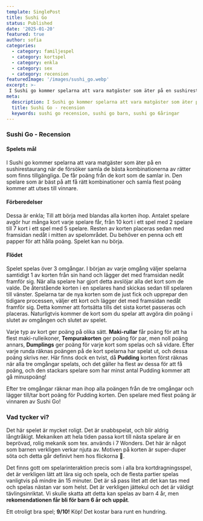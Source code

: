 ```yaml
---
template: SinglePost
title: Sushi Go
status: Published
date: '2025-01-20'
featured: true
author: sofia
categories:
  - category: familjespel
  - category: kortspel
  - category: enkla
  - category: sex
  - category: recension
featuredImage: '/images/sushi_go.webp'
excerpt: >-
 I Sushi go kommer spelarna att vara matgäster som äter på en sushirestaurang när de försöker samla de bästa kombinationerna av rätter som finns tillgängliga.
meta:
  description: I Sushi go kommer spelarna att vara matgäster som äter på en sushirestaurang när de försöker samla de bästa kombinationerna av rätter som finns tillgängliga.
  title: Sushi Go - recension
  keywords: sushi go recension, sushi go barn, sushi go 6åringar
---
```


### Sushi Go - Recension

#### Spelets mål
I Sushi go kommer spelarna att vara matgäster som äter på en sushirestaurang när de försöker samla de bästa kombinationerna av rätter som finns tillgängliga. De får poäng från de kort som de samlar in. Den spelare som är bäst på att få rätt kombinationer och samla flest poäng kommer att utses till vinnare.

#### Förberedelser
Dessa är enkla; Till att börja med blandas alla korten ihop. Antalet spelare avgör hur många kort varje spelare får, från 10 kort i ett spel med 2 spelare till 7 kort i ett spel med 5 spelare. Resten av korten placeras sedan med framsidan nedåt i mitten av spelområdet. Du behöver en penna och ett papper för att hålla poäng. Spelet kan nu börja.

#### Flödet

Spelet spelas över 3 omgångar. I början av varje omgång väljer spelarna samtidigt 1 av korten från sin hand och lägger det med framsidan nedåt framför sig. När alla spelare har gjort detta avslöjar alla det kort som de valde. De återstående korten i en spelares hand skickas sedan till spelaren till vänster. Spelarna tar de nya korten som de just fick och upprepar den tidigare processen, väljer ett kort och lägger det med framsidan nedåt framför sig. Detta kommer att fortsätta tills det sista kortet passeras och placeras. Naturligtvis kommer de kort som du spelar att avgöra din poäng i slutet av omgången och slutet av spelet.

Varje typ av kort ger poäng på olika sätt. **Maki-rullar** får poäng för att ha flest maki-rulleikoner, **Tempurakorten** ger poäng för par, men noll poäng annars, **Dumplings** ger poäng för varje kort som spelas och så vidare.
Efter varje runda räknas poängen på de kort spelarna har spelat ut, och dessa poäng skrivs ner. Här finns dock en tvist, då **Pudding** korten först räknas när alla tre omgångar spelats, och det gäller ha flest av dessa för att få poäng, och den stackars spelare som har minst antal Pudding kommer att gå minuspoäng!

Efter tre omgångar räknar man ihop alla poängen från de tre omgångar och lägger till/tar bort poäng för Pudding korten. Den spelare med flest poäng är vinnaren av Sushi Go!

### Vad tycker vi?

Det här spelet är mycket roligt. Det är snabbspelat, och blir aldrig långtråkigt. Mekaniken att hela tiden passa kort till nästa spelare är en beprövad, rolig mekanik som tex. används i 7 Wonders. Det här är något som barnen verkligen verkar njuta av. Motiven på korten är super-duper söta och detta går definivt hem hos flickorna 🙂.

Det finns gott om spelarinteraktion precis som i alla bra kortdragningsspel, det är verkligen lätt att lära sig och spela, och de flesta partier spelas vanligtvis på mindre än 15 minuter. Det är så pass litet att det kan tas med och spelas nästan var som helst. Det är verkligen jättekul och det är väldigt tävlingsinriktat. Vi skulle skatta att detta kan spelas av barn 4 år, men **rekomendationen får bli för barn 6 år och uppåt**.

Ett otroligt bra spel; **9/10!** Köp! Det kostar bara runt en hundring.
